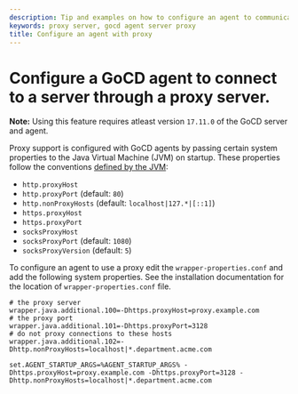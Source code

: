 ```yaml
---
description: Tip and examples on how to configure an agent to communicate with the server through a proxy server
keywords: proxy server, gocd agent server proxy
title: Configure an agent with proxy
---
```


# Configure a GoCD agent to connect to a server through a proxy server.

**Note:** Using this feature requires atleast version `17.11.0` of the GoCD server and agent.

Proxy support is configured with GoCD agents by passing certain system properties to the Java Virtual Machine (JVM) on startup. These properties follow the conventions [defined by the JVM](https://docs.oracle.com/javase/8/docs/api/java/net/doc-files/net-properties.html):

* `http.proxyHost`
* `http.proxyPort` (default: `80`)
* `http.nonProxyHosts` (default: `localhost|127.*|[::1]`)
* `https.proxyHost`
* `https.proxyPort`
* `socksProxyHost`
* `socksProxyPort` (default: `1080`)
* `socksProxyVersion` (default: `5`)

To configure an agent to use a proxy edit the `wrapper-properties.conf` and add the following system properties. See the installation documentation for the location of `wrapper-properties.conf` file.

```shell
# the proxy server
wrapper.java.additional.100=-Dhttps.proxyHost=proxy.example.com
# the proxy port
wrapper.java.additional.101=-Dhttps.proxyPort=3128
# do not proxy connections to these hosts
wrapper.java.additional.102=-Dhttp.nonProxyHosts=localhost|*.department.acme.com

set.AGENT_STARTUP_ARGS=%AGENT_STARTUP_ARGS% -Dhttps.proxyHost=proxy.example.com -Dhttps.proxyPort=3128 -Dhttp.nonProxyHosts=localhost|*.department.acme.com
```
